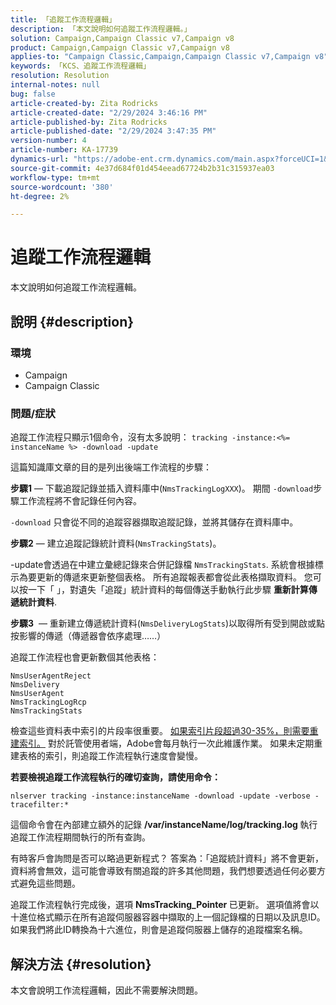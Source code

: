 ```yaml
---
title: 「追蹤工作流程邏輯」
description: 「本文說明如何追蹤工作流程邏輯。」
solution: Campaign,Campaign Classic v7,Campaign v8
product: Campaign,Campaign Classic v7,Campaign v8
applies-to: "Campaign Classic,Campaign,Campaign Classic v7,Campaign v8"
keywords: 「KCS、追蹤工作流程邏輯」
resolution: Resolution
internal-notes: null
bug: false
article-created-by: Zita Rodricks
article-created-date: "2/29/2024 3:46:16 PM"
article-published-by: Zita Rodricks
article-published-date: "2/29/2024 3:47:35 PM"
version-number: 4
article-number: KA-17739
dynamics-url: "https://adobe-ent.crm.dynamics.com/main.aspx?forceUCI=1&pagetype=entityrecord&etn=knowledgearticle&id=ba0836ab-19d7-ee11-9078-000d3a3110f0"
source-git-commit: 4e37d684f01d454eead67724b2b31c315937ea03
workflow-type: tm+mt
source-wordcount: '380'
ht-degree: 2%

---
```


# 追蹤工作流程邏輯


本文說明如何追蹤工作流程邏輯。

## 說明 {#description}


### <b>環境</b>

- Campaign
- Campaign Classic




### <b>問題/症狀</b>

追蹤工作流程只顯示1個命令，沒有太多說明： `tracking -instance:<%= instanceName %> -download -update`



這篇知識庫文章的目的是列出後端工作流程的步驟：

<b>步驟1</b>  — 下載追蹤記錄並插入資料庫中(`NmsTrackingLogXXX`)。 期間 `-download`步驟工作流程將不會記錄任何內容。

`-download` 只會從不同的追蹤容器擷取追蹤記錄，並將其儲存在資料庫中。

<b>步驟2</b>  — 建立追蹤記錄統計資料(`NmsTrackingStats`)。

-update會透過在中建立彙總記錄來合併記錄檔 `NmsTrackingStats`. 系統會根據標示為要更新的傳遞來更新整個表格。 所有追蹤報表都會從此表格擷取資料。 您可以按一下「 」，對遺失「追蹤」統計資料的每個傳送手動執行此步驟 <b>重新計算傳遞統計資料</b>.

<b>步驟3</b>  — 重新建立傳遞統計資料(`NmsDeliveryLogStats`)以取得所有受到開啟或點按影響的傳遞（傳遞器會依序處理……）

追蹤工作流程也會更新數個其他表格：




```
NmsUserAgentReject 
NmsDelivery 
NmsUserAgent 
NmsTrackingLogRcp 
NmsTrackingStats
```


檢查這些資料表中索引的片段率很重要。 <u>如果索引片段超過30-35%，則需要重建索引。</u> 對於託管使用者端，Adobe會每月執行一次此維護作業。 如果未定期重建表格的索引，則追蹤工作流程執行速度會變慢。

<b>若要檢視追蹤工作流程執行的確切查詢，請使用命令：</b>

`nlserver tracking -instance:instanceName -download -update -verbose -tracefilter:*`

這個命令會在內部建立額外的記錄 <b>/var/instanceName/log/tracking.log </b>執行追蹤工作流程期間執行的所有查詢。

有時客戶會詢問是否可以略過更新程式？ 答案為：「追蹤統計資料」將不會更新，資料將會無效，這可能會導致有關追蹤的許多其他問題，我們想要透過任何必要方式避免這些問題。

追蹤工作流程執行完成後，選項 <b>NmsTracking_Pointer </b>已更新。 選項值將會以十進位格式顯示在所有追蹤伺服器容器中擷取的上一個記錄檔的日期以及訊息ID。 如果我們將此ID轉換為十六進位，則會是追蹤伺服器上儲存的追蹤檔案名稱。


## 解決方法 {#resolution}


本文會說明工作流程邏輯，因此不需要解決問題。
